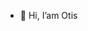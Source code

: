 - 👋 Hi, I’am Otis


<!---
otis076/otis076 is a ✨ special ✨ repository because its `README.md` (this file) appears on your GitHub profile.
You can click the Preview link to take a look at your changes.
--->
